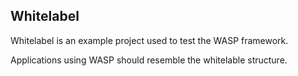 ## Whitelabel

Whitelabel is an example project used to test the WASP framework.

Applications using WASP should resemble the whitelable structure.